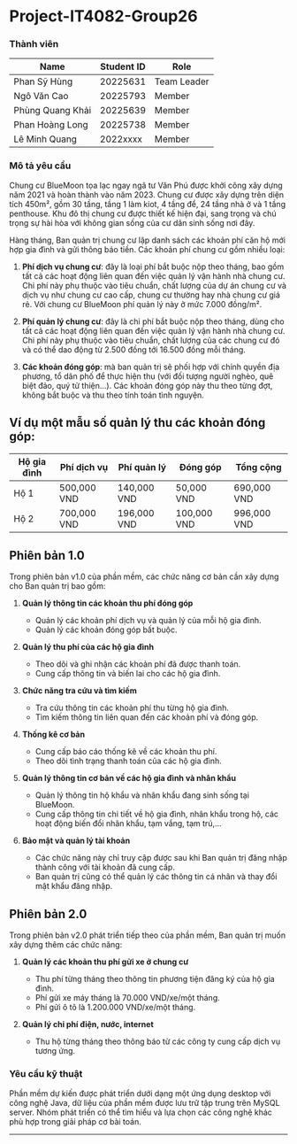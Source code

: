 # Project-IT4082-Group26
### Thành viên

| Name| Student ID| Role|
| - | - | - |
| Phan Sỹ Hùng | 20225631 | Team Leader|
| Ngô Văn Cao | 20225793 | Member|
| Phùng Quang Khải | 20225639 | Member|
| Phan Hoàng Long | 20225738 | Member|
| Lê Minh Quang | 2022xxxx | Member |

### Mô tả yêu cầu
Chung cư BlueMoon tọa lạc ngay ngã tư Văn Phú được khởi công xây dựng năm 2021 và hoàn thành vào năm 2023. Chung cư được xây dựng trên diện tích 450m², gồm 30 tầng, tầng 1 làm kiot, 4 tầng để, 24 tầng nhà ở và 1 tầng penthouse. Khu đô thị chung cư được thiết kế hiện đại, sang trọng và chú trọng sự hài hòa với không gian sống của cư dân sinh sống nơi đây.

Hàng tháng, Ban quản trị chung cư lập danh sách các khoản phí căn hộ mới hợp gia đình và gửi thông báo tiền. Các khoản phí chung cư gồm nhiều loại:

1. **Phí dịch vụ chung cư**: đây là loại phí bắt buộc nộp theo tháng, bao gồm tất cả các hoạt động liên quan đến việc quản lý vận hành nhà chung cư. Chi phí này phụ thuộc vào tiêu chuẩn, chất lượng của dự án chung cư và dịch vụ như chung cư cao cấp, chung cư thường hay nhà chung cư giá rẻ. Với chung cư BlueMoon phí quản lý này ở mức 7.000 đồng/m².

2. **Phí quản lý chung cư**: đây là chi phí bắt buộc nộp theo tháng, dùng cho tất cả các hoạt động liên quan đến việc quản lý vận hành nhà chung cư. Chi phí này phụ thuộc vào tiêu chuẩn, chất lượng của các chung cư đó và có thể dao động từ 2.500 đồng tới 16.500 đồng mỗi tháng.

3. **Các khoản đóng góp**: mà ban quản trị sẽ phối hợp với chính quyền địa phương, tổ dân phố để thực hiện thu (với đối tượng người nghèo, quê biệt đảo, quý tử thiện...). Các khoản đóng góp này thu theo từng đợt, không bắt buộc và thu theo tính toán tình nguyện.

## Ví dụ một mẫu số quản lý thu các khoản đóng góp:
| Hộ gia đình | Phí dịch vụ | Phí quản lý | Đóng góp | Tổng cộng |
|-------------|-------------|-------------|----------|-----------|
| Hộ 1       | 500,000 VND | 140,000 VND | 50,000 VND | 690,000 VND |
| Hộ 2       | 700,000 VND | 196,000 VND | 100,000 VND | 996,000 VND |

## Phiên bản 1.0
Trong phiên bản v1.0 của phần mềm, các chức năng cơ bản cần xây dựng cho Ban quản trị bao gồm:

1. **Quản lý thông tin các khoản thu phí đóng góp**
   - Quản lý các khoản phí dịch vụ và quản lý của mỗi hộ gia đình.
   - Quản lý các khoản đóng góp bất buộc.

2. **Quản lý thu phí của các hộ gia đình**
   - Theo dõi và ghi nhận các khoản phí đã được thanh toán.
   - Cung cấp thông tin và biến lai cho các hộ gia đình.

3. **Chức năng tra cứu và tìm kiếm**
   - Tra cứu thông tin các khoản phí thu từng hộ gia đình.
   - Tìm kiếm thông tin liên quan đến các khoản phí và đóng góp.

4. **Thống kê cơ bản**
   - Cung cấp báo cáo thống kê về các khoản thu phí.
   - Theo dõi tình trạng thanh toán của các hộ gia đình.

5. **Quản lý thông tin cơ bản về các hộ gia đình và nhân khẩu**
   - Quản lý thông tin hộ khẩu và nhân khẩu đang sinh sống tại BlueMoon.
   - Cung cấp thông tin chi tiết về hộ gia đình, nhân khẩu trong hộ, các hoạt động biến đổi nhân khẩu, tạm vắng, tạm trú,...
6. **Bảo mật và quản lý tài khoản**
   - Các chức năng này chỉ truy cập được sau khi Ban quản trị đăng nhập thành công với tài khoản đã cung cấp.
   - Ban quản trị cũng có thể quản lý các thông tin cá nhân và thay đổi mật khẩu đăng nhập.

## Phiên bản 2.0

Trong phiên bản v2.0 phát triển tiếp theo của phần mềm, Ban quản trị muốn xây dựng thêm các chức năng:

1. **Quản lý các khoản thu phí gửi xe ở chung cư**
   - Thu phí từng tháng theo thông tin phương tiện đăng ký của hộ gia đình.
   - Phí gửi xe máy tháng là 70.000 VND/xe/một tháng.
   - Phí gửi ô tô là 1.200.000 VND/xe/một tháng.

2. **Quản lý chi phí điện, nước, internet**
   - Thu hộ từng tháng theo thông báo từ các công ty cung cấp dịch vụ tương ứng.

### Yêu cầu kỹ thuật

Phần mềm dự kiến được phát triển dưới dạng một ứng dụng desktop với công nghệ Java, dữ liệu của phần mềm được lưu trữ tập trung trên MySQL server. Nhóm phát triển có thể tìm hiểu và lựa chọn các công nghệ khác phù hợp trong giải pháp cơ bài toán.

---
